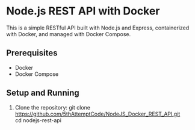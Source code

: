 # Node.js REST API with Docker

This is a simple RESTful API built with Node.js and Express, containerized with Docker, and managed with Docker Compose.

## Prerequisites

- Docker
- Docker Compose

## Setup and Running

1. Clone the repository:
   git clone https://github.com/5thAttemptCode/NodeJS_Docker_REST_API.git  
   cd nodejs-rest-api
